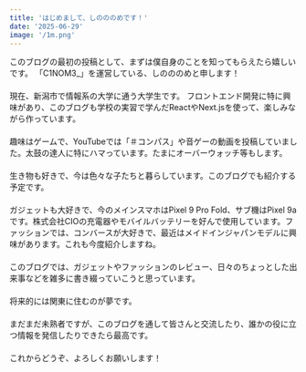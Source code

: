 ```yaml
---
title: 'はじめまして、しのののめです！'
date: '2025-06-29'
image: '/1m.png'
---
```


このブログの最初の投稿として、まずは僕自身のことを知ってもらえたら嬉しいです。
「C1NOM3_」を運営している、しのののめと申します！
　　　　　　　　　　　　　　　　　　　　　　　　　　　　　　　　　　　　　　　　　　　　　　　　　　　　　　　　　　　
現在、新潟市で情報系の大学に通う大学生です。
フロントエンド開発に特に興味があり、このブログも学校の実習で学んだReactやNext.jsを使って、楽しみながら作っています。
　　　　　　　　　　　　　　　　　　　　　　　　　　　　　　　　　　　　　　　　　　　　　　　　　　　　　　　　　　　
趣味はゲームで、YouTubeでは「＃コンパス」や音ゲーの動画を投稿していました。太鼓の達人に特にハマっています。たまにオーバーウォッチ等もします。
　　　　　　　　　　　　　　　　　　　　　　　　　　　　　　　　　　　　　　　　　　　　　　　　　　　　　　　　　　　
生き物も好きで、今は色々な子たちと暮らしています。このブログでも紹介する予定です。
　　　　　　　　　　　　　　　　　　　　　　　　　　　　　　　　　　　　　　　　　　　　　　　　　　　　　　　　　　　
ガジェットも大好きで、今のメインスマホはPixel 9 Pro Fold、サブ機はPixel 9aです。株式会社CIOの充電器やモバイルバッテリーを好んで使用しています。ファッションでは、コンバースが大好きで、最近はメイドインジャパンモデルに興味があります。これも今度紹介しますね。
　　　　　　　　　　　　　　　　　　　　　　　　　　　　　　　　　　　　　　　　　　　　　　　　　　　　　　　　　　　
このブログでは、ガジェットやファッションのレビュー、日々のちょっとした出来事などを雑多に書き綴っていこうと思っています。
　　　　　　　　　　　　　　　　　　　　　　　　　　　　　　　　　　　　　　　　　　　　　　　　　　　　　　　　　　　
将来的には関東に住むのが夢です。
　　　　　　　　　　　　　　　　　　　　　　　　　　　　　　　　　　　　　　　　　　　　　　　　　　　　　　　　　　　
まだまだ未熟者ですが、このブログを通して皆さんと交流したり、誰かの役に立つ情報を発信したりできたら最高です。
　　　　　　　　　　　　　　　　　　　　　　　　　　　　　　　　　　　　　　　　　　　　　　　　　　　　　　　　　　　
これからどうぞ、よろしくお願いします！